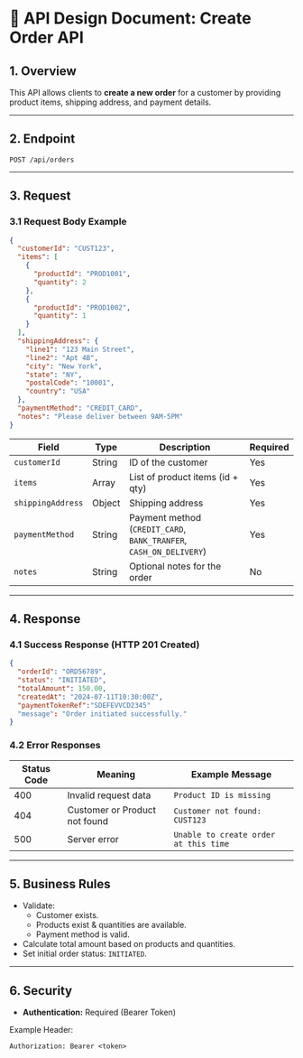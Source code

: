 
# 📄 API Design Document: Create Order API

## 1. Overview

This API allows clients to **create a new order** for a customer by providing product items, shipping address, and payment details.

---

## 2. Endpoint

```
POST /api/orders
```

---

## 3. Request

### 3.1 Request Body Example

```json
{
  "customerId": "CUST123",
  "items": [
    {
      "productId": "PROD1001",
      "quantity": 2
    },
    {
      "productId": "PROD1002",
      "quantity": 1
    }
  ],
  "shippingAddress": {
    "line1": "123 Main Street",
    "line2": "Apt 4B",
    "city": "New York",
    "state": "NY",
    "postalCode": "10001",
    "country": "USA"
  },
  "paymentMethod": "CREDIT_CARD",
  "notes": "Please deliver between 9AM-5PM"
}
```

| Field            | Type        | Description                          | Required |
|------------------|------------|--------------------------------------|----------|
| `customerId`     | String      | ID of the customer                   | Yes      |
| `items`          | Array       | List of product items (id + qty)     | Yes      |
| `shippingAddress`| Object      | Shipping address                     | Yes      |
| `paymentMethod`  | String      | Payment method (`CREDIT_CARD`, `BANK_TRANFER`, `CASH_ON_DELIVERY`) | Yes |
| `notes`          | String      | Optional notes for the order         | No       |

---

## 4. Response

### 4.1 Success Response (HTTP 201 Created)

```json
{
  "orderId": "ORD56789",
  "status": "INITIATED",
  "totalAmount": 150.00,
  "createdAt": "2024-07-11T10:30:00Z",
  "paymentTokenRef":"SDEFEVVCD2345"
  "message": "Order initiated successfully."
}
```

### 4.2 Error Responses

| Status Code | Meaning                 | Example Message                         |
|------------|-------------------------|-----------------------------------------|
| 400        | Invalid request data     | `Product ID is missing`                 |
| 404        | Customer or Product not found | `Customer not found: CUST123`      |
| 500        | Server error             | `Unable to create order at this time`   |

---

## 5. Business Rules

- Validate:
  - Customer exists.
  - Products exist & quantities are available.
  - Payment method is valid.
- Calculate total amount based on products and quantities.
- Set initial order status: `INITIATED`.

---

## 6. Security

- **Authentication:** Required (Bearer Token)

Example Header:
```
Authorization: Bearer <token>
```
